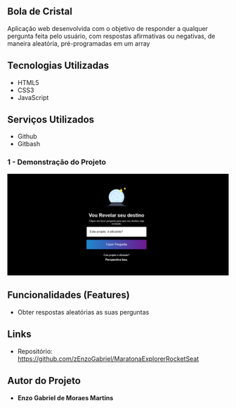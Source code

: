 ## Bola de Cristal
 Aplicação web desenvolvida com o objetivo de responder a qualquer pergunta feita pelo usuário, com respostas afirmativas ou negativas, de maneira aleatória, pré-programadas em um array


## Tecnologias Utilizadas

* HTML5
* CSS3
* JavaScript

## Serviços Utilizados

* Github
* Gitbash


### 1 - Demonstração do Projeto

![Homepage image](https://github.com/zEnzoGabriel/MaratonaExplorerRocketSeat/blob/main/midia/homePage.png)




## Funcionalidades (Features)

 - Obter respostas aleatórias as suas perguntas
 


## Links
  - Repositório: https://github.com/zEnzoGabriel/MaratonaExplorerRocketSeat
   

 

  ## Autor do Projeto

  * **Enzo Gabriel de Moraes Martins** 

 
